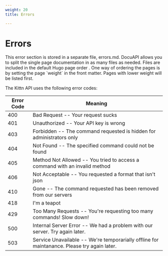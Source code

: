 ```yaml
---
weight: 20
title: Errors

---
```


# Errors

<aside class="notice">This error section is stored in a separate file, errors.md. DocuAPI allows you to split the single page documentation in as many files as needed. Files are included in the  default Hugo page order . One way of ordering the pages is by setting the page `weight` in the front matter. Pages with lower weight will be listed first.</aside>

The Kittn API uses the following error codes:


Error Code | Meaning
---------- | -------
400 | Bad Request -- Your request sucks
401 | Unauthorized -- Your API key is wrong
403 | Forbidden -- The command requested is hidden for administrators only
404 | Not Found -- The specified command could not be found
405 | Method Not Allowed -- You tried to access a command with an invalid method
406 | Not Acceptable -- You requested a format that isn't json
410 | Gone -- The command requested has been removed from our servers
418 | I'm a teapot
429 | Too Many Requests -- You're requesting too many commands! Slow down!
500 | Internal Server Error -- We had a problem with our server. Try again later.
503 | Service Unavailable -- We're temporarially offline for maintanance. Please try again later.
